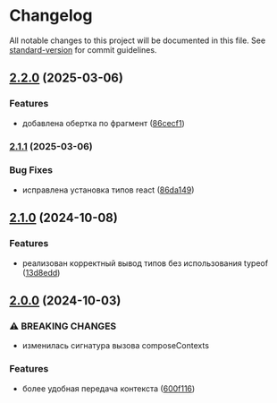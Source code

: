 # Changelog

All notable changes to this project will be documented in this file. See [standard-version](https://github.com/conventional-changelog/standard-version) for commit guidelines.

## [2.2.0](https://github.com/saneksa/react-context-composer/compare/v2.1.1...v2.2.0) (2025-03-06)


### Features

* добавлена обертка по фрагмент ([86cecf1](https://github.com/saneksa/react-context-composer/commit/86cecf1e1431553c4857b9630ee4591d10647d8e))

### [2.1.1](https://github.com/saneksa/react-context-composer/compare/v2.1.0...v2.1.1) (2025-03-06)


### Bug Fixes

* исправлена установка типов react ([86da149](https://github.com/saneksa/react-context-composer/commit/86da1495ee08c981bb564aa42de66d0783db1404))

## [2.1.0](https://github.com/saneksa/react-context-composer/compare/v2.0.0...v2.1.0) (2024-10-08)


### Features

* реализован корректный вывод типов без использования typeof ([13d8edd](https://github.com/saneksa/react-context-composer/commit/13d8edd68c89484779111698eb06563d67e4adcf))

## [2.0.0](https://github.com/saneksa/react-context-composer/compare/v1.0.1...v2.0.0) (2024-10-03)


### ⚠ BREAKING CHANGES

* изменилась сигнатура вызова composeContexts

### Features

* более удобная передача контекста ([600f116](https://github.com/saneksa/react-context-composer/commit/600f1166585fb34613e9be18fa1744672330c1e0))
